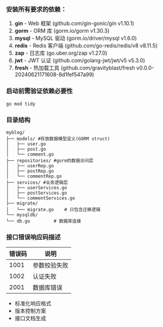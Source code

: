### 安装所有要求的依赖：
1. __gin__ - Web 框架 (github.com/gin-gonic/gin v1.10.1)
2. __gorm__ - ORM 库 (gorm.io/gorm v1.30.3)
3. __mysql__ - MySQL 驱动 (gorm.io/driver/mysql v1.6.0)
4. __redis__ - Redis 客户端 (github.com/go-redis/redis/v8 v8.11.5)
5. __zap__ - 日志库 (go.uber.org/zap v1.27.0)
6. __jwt__ - JWT 认证 (github.com/golang-jwt/jwt/v5 v5.3.0)
7. __fresh__ - 热加载工具 (github.com/gravityblast/fresh v0.0.0-20240621171608-8d1fef547a99)

### 启动前需验证依赖必要性
```go mod tidy ```

### 目录结构
```azure
myblog/
├── models/ #存放数据模型定义(GORM struct)
│   ├── user.go
│   ├── post.go
│   └── comment.go
├── repositories/ #gorm的数据访问层
│   ├── userRep.go
│   ├── postRep.go
│   └── commentRep.go
├── services/ #业务逻辑层
│   ├── userServices.go
│   ├── postServices.go
│   └── commentServices.go 
├── migrate/
│   └── migrate.go    # 只包含迁移逻辑
└── mysqldb/
└── db.go         # 数据库连接
```






### 接口错误响应码描述
| 错误码 | 说明         |
|--------|--------------|
| 1001   | 参数校验失败 |
| 1002   | 认证失败     |
| 2001   | 数据库错误   |
- 标准化响应格式
- 版本控制方案
- 接口文档生成